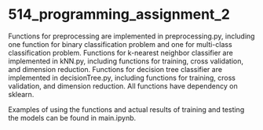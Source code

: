 # 514_programming_assignment_2

Functions for preprocessing are implemented in preprocessing.py, including one function for binary classification problem and one for multi-class classification problem. Functions for k-nearest neighbor classifier are implemented in kNN.py, including functions for training, cross validation, and dimension reduction. Functions for decision tree classifier are implemented in decisionTree.py, including functions for training, cross validation, and dimension reduction. All functions have dependency on sklearn.

Examples of using the functions and actual results of training and testing the models can be found in main.ipynb.